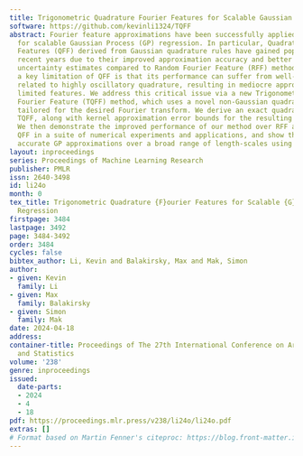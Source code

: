 ```yaml
---
title: Trigonometric Quadrature Fourier Features for Scalable Gaussian Process Regression
software: https://github.com/kevinli1324/TQFF
abstract: Fourier feature approximations have been successfully applied in the literature
  for scalable Gaussian Process (GP) regression. In particular, Quadrature Fourier
  Features (QFF) derived from Gaussian quadrature rules have gained popularity in
  recent years due to their improved approximation accuracy and better calibrated
  uncertainty estimates compared to Random Fourier Feature (RFF) methods. However,
  a key limitation of QFF is that its performance can suffer from well-known pathologies
  related to highly oscillatory quadrature, resulting in mediocre approximation with
  limited features. We address this critical issue via a new Trigonometric Quadrature
  Fourier Feature (TQFF) method, which uses a novel non-Gaussian quadrature rule specifically
  tailored for the desired Fourier transform. We derive an exact quadrature rule for
  TQFF, along with kernel approximation error bounds for the resulting feature map.
  We then demonstrate the improved performance of our method over RFF and Gaussian
  QFF in a suite of numerical experiments and applications, and show the TQFF enjoys
  accurate GP approximations over a broad range of length-scales using fewer features.
layout: inproceedings
series: Proceedings of Machine Learning Research
publisher: PMLR
issn: 2640-3498
id: li24o
month: 0
tex_title: Trigonometric Quadrature {F}ourier Features for Scalable {G}aussian Process
  Regression
firstpage: 3484
lastpage: 3492
page: 3484-3492
order: 3484
cycles: false
bibtex_author: Li, Kevin and Balakirsky, Max and Mak, Simon
author:
- given: Kevin
  family: Li
- given: Max
  family: Balakirsky
- given: Simon
  family: Mak
date: 2024-04-18
address:
container-title: Proceedings of The 27th International Conference on Artificial Intelligence
  and Statistics
volume: '238'
genre: inproceedings
issued:
  date-parts:
  - 2024
  - 4
  - 18
pdf: https://proceedings.mlr.press/v238/li24o/li24o.pdf
extras: []
# Format based on Martin Fenner's citeproc: https://blog.front-matter.io/posts/citeproc-yaml-for-bibliographies/
---
```

